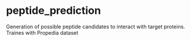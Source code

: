 # peptide_prediction
Generation of possible peptide candidates to interact with target proteins. Traines with Propedia dataset 
